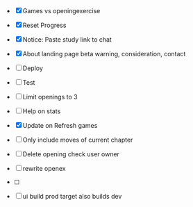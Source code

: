 - [x] Games vs openingexercise
- [x] Reset Progress
- [x] Notice: Paste study link to chat
- [x] About landing page beta warning, consideration, contact
- [ ] Deploy
- [ ] Test
- [ ] Limit openings to 3

- [ ] Help on stats
- [x] Update on Refresh games
- [ ] Only include moves of current chapter
- [ ] Delete opening check user owner

- [ ] rewrite openex
- [ ] 
- [ ] ui build prod target also builds dev


